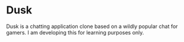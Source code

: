 # Dusk

Dusk is a chatting application clone based on a wildly popular chat for gamers. I am developing this for learning purposes only.